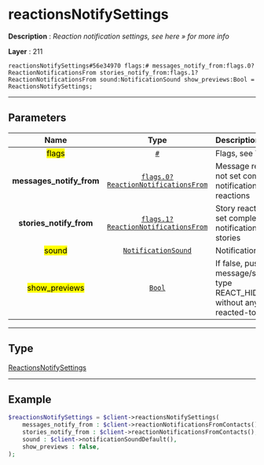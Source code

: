 # reactionsNotifySettings

**Description** : *Reaction notification settings, see here &raquo; for more info*

**Layer** : 211

```tl
reactionsNotifySettings#56e34970 flags:# messages_notify_from:flags.0?ReactionNotificationsFrom stories_notify_from:flags.1?ReactionNotificationsFrom sound:NotificationSound show_previews:Bool = ReactionsNotifySettings;
```

---

## Parameters

| Name | Type | Description |
| :---: | :---: | :--- |
| <mark>flags</mark> | [`#`](type/#) | Flags, see TL conditional fields |
| **messages_notify_from** | [`flags.0?ReactionNotificationsFrom`](type/ReactionNotificationsFrom) | Message reaction notification settings, if not set completely disables notifications/updates about message reactions |
| **stories_notify_from** | [`flags.1?ReactionNotificationsFrom`](type/ReactionNotificationsFrom) | Story reaction notification settings, if not set completely disables notifications/updates about reactions to stories |
| <mark>sound</mark> | [`NotificationSound`](type/NotificationSound) | Notification sound for reactions » |
| <mark>show_previews</mark> | [`Bool`](type/Bool) | If false, push notifications » about message/story reactions will only be of type REACT_HIDDEN/REACT_STORY_HIDDEN, without any information about the reacted-to story or the reaction itself |

---

## Type

[ReactionsNotifySettings](type/ReactionsNotifySettings)

---

## Example

```php
$reactionsNotifySettings = $client->reactionsNotifySettings(
	messages_notify_from : $client->reactionNotificationsFromContacts(),
	stories_notify_from : $client->reactionNotificationsFromContacts(),
	sound : $client->notificationSoundDefault(),
	show_previews : false,
);
```